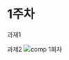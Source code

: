 # 1주차

과제1



과제2
![comp 1회차](https://user-images.githubusercontent.com/80686179/112017672-2c8dfc00-8b71-11eb-8745-1c32c699f3e0.png)

